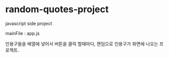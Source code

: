 # random-quotes-project

javascript side project

mainFile : app.js

인용구들을 배열에 넣어서 버튼을 클릭 할때마다, 랜덤으로 인용구가 화면에 나오는 프로젝트.
